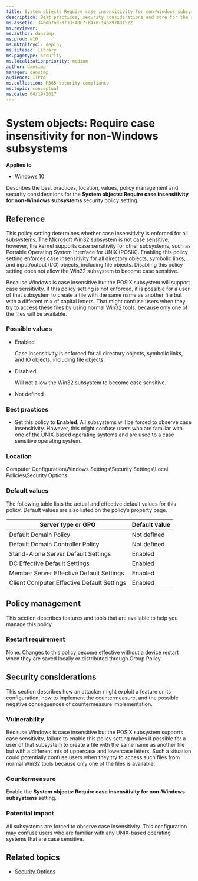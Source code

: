 ```yaml
---
title: System objects Require case insensitivity for non-Windows subsystems (Windows 10)
description: Best practices, security considerations and more for the security policy setting, System objects Require case insensitivity for non-Windows subsystems.
ms.assetid: 340d6769-8f33-4067-8470-1458978d1522
ms.reviewer: 
ms.author: dansimp
ms.prod: w10
ms.mktglfcycl: deploy
ms.sitesec: library
ms.pagetype: security
ms.localizationpriority: medium
author: dansimp
manager: dansimp
audience: ITPro
ms.collection: M365-security-compliance
ms.topic: conceptual
ms.date: 04/19/2017
---
```


# System objects: Require case insensitivity for non-Windows subsystems

**Applies to**
-   Windows 10

Describes the best practices, location, values, policy management and security considerations for the **System objects: Require case insensitivity for non-Windows subsystems** security policy setting.

## Reference

This policy setting determines whether case insensitivity is enforced for all subsystems. The Microsoft Win32 subsystem is not case sensitive; however, the kernel supports case sensitivity for other subsystems, such as Portable Operating System Interface for UNIX (POSIX). Enabling this policy setting enforces case insensitivity for all directory objects, symbolic links, and input/output (I/O) objects, including file objects. Disabling this policy setting does not allow the Win32 subsystem to become case sensitive.

Because Windows is case insensitive but the POSIX subsystem will support case sensitivity, if this policy setting is not enforced, it is possible for a user of that subsystem to create a file with the same name as another file but with a different mix of capital letters. That might confuse users when they try to access these files by using normal Win32 tools, because only one of the files will be available.

### Possible values

-   Enabled

    Case insensitivity is enforced for all directory objects, symbolic links, and IO objects, including file objects.

-   Disabled

    Will not allow the Win32 subsystem to become case sensitive.

-   Not defined

### Best practices

-   Set this policy to **Enabled**. All subsystems will be forced to observe case insensitivity. However, this might confuse users who are familiar with one of the UNIX-based operating systems and are used to a case sensitive operating system.

### Location

Computer Configuration\\Windows Settings\\Security Settings\\Local Policies\\Security Options

### Default values

The following table lists the actual and effective default values for this policy. Default values are also listed on the policy’s property page.

| Server type or GPO | Default value |
| - | - |
| Default Domain Policy| Not defined| 
| Default Domain Controller Policy | Not defined| 
| Stand-Alone Server Default Settings | Enabled| 
| DC Effective Default Settings | Enabled| 
| Member Server Effective Default Settings| Enabled| 
| Client Computer Effective Default Settings | Enabled| 
 
## Policy management

This section describes features and tools that are available to help you manage this policy.

### Restart requirement

None. Changes to this policy become effective without a device restart when they are saved locally or distributed through Group Policy.

## Security considerations

This section describes how an attacker might exploit a feature or its configuration, how to implement the countermeasure, and the possible negative consequences of countermeasure implementation.

### Vulnerability

Because Windows is case insensitive but the POSIX subsystem supports case sensitivity, failure to enable this policy setting makes it possible for a user of that subsystem to create a file with the same name as another file but with a different mix of uppercase and lowercase letters. Such a situation could potentially confuse users when they try to access such files from normal Win32 tools because only one of the files is available.

### Countermeasure

Enable the **System objects: Require case insensitivity for non-Windows subsystems** setting.

### Potential impact

All subsystems are forced to observe case insensitivity. This configuration may confuse users who are familiar with any UNIX-based operating systems that are case sensitive.

## Related topics

- [Security Options](security-options.md)
